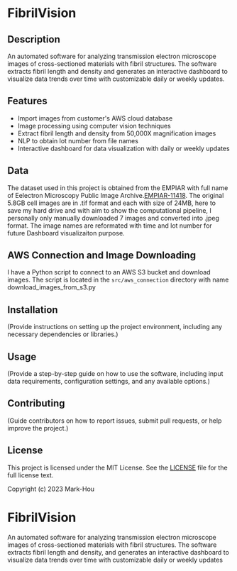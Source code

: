 
# FibrilVision

## Description
An automated software for analyzing transmission electron microscope images of cross-sectioned materials with fibril structures. The software extracts fibril length and density and generates an interactive dashboard to visualize data trends over time with customizable daily or weekly updates.

## Features
- Import images from customer's AWS cloud database
- Image processing using computer vision techniques
- Extract fibril length and density from 50,000X magnification images
- NLP to obtain lot number from file names
- Interactive dashboard for data visualization with daily or weekly updates

## Data

The dataset used in this project is obtained from the EMPIAR with full name of Eelectron Microscopy Public Image Archive.[EMPIAR-11418](https://www.ebi.ac.uk/empiar/EMPIAR-11418/). 
The original 5.8GB cell images are in .tif format and each with size of 24MB, here to save my hard drive and with aim to show the computational pipeline, I personally only manually downloaded 7 images and converted into .jpeg format. The image names are reformated with time and lot number for future Dashboard visualizaiton purpose.


## AWS Connection and Image Downloading

I have a Python script to connect to an AWS S3 bucket and download images. The script is located in the `src/aws_connection` directory with name download_images_from_s3.py



## Installation
(Provide instructions on setting up the project environment, including any necessary dependencies or libraries.)

## Usage
(Provide a step-by-step guide on how to use the software, including input data requirements, configuration settings, and any available options.)

## Contributing
(Guide contributors on how to report issues, submit pull requests, or help improve the project.)

## License

This project is licensed under the MIT License. See the [LICENSE](LICENSE) file for the full license text.

Copyright (c) 2023 Mark-Hou


 # FibrilVision
An automated software for analyzing transmission electron microscope images of cross-sectioned materials with fibril structures. The software extracts fibril length and density, and generates an interactive dashboard to visualize data trends over time with customizable daily or weekly updates
